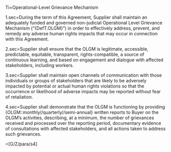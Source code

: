 Ti=Operational-Level Grievance Mechanism

1.sec=During the term of this Agreement, Supplier shall maintain an adequately funded and governed non-judicial Operational Level Grievance Mechanism (“{DefT.OLGM}”) in order to effectively address, prevent, and remedy any adverse human rights impacts that may occur in connection with this Agreement.

2.sec=Supplier shall ensure that the OLGM is legitimate, accessible, predictable, equitable, transparent, rights-compatible, a source of continuous learning, and based on engagement and dialogue with affected stakeholders, including workers.

3.sec=Supplier shall maintain open channels of communication with those individuals or groups of stakeholders that are likely to be adversely impacted by potential or actual human rights violations so that the occurrence or likelihood of adverse impacts may be reported without fear of retaliation.

4.sec=Supplier shall demonstrate that the OLGM is functioning by providing {OLGM::monthly//quarterly//semi-annual} written reports to Buyer on the OLGM’s activities, describing, at a minimum, the number of grievances received and processed over the reporting period, documentary evidence of consultations with affected stakeholders, and all actions taken to address such grievances. 

=[G/Z/para/s4]
